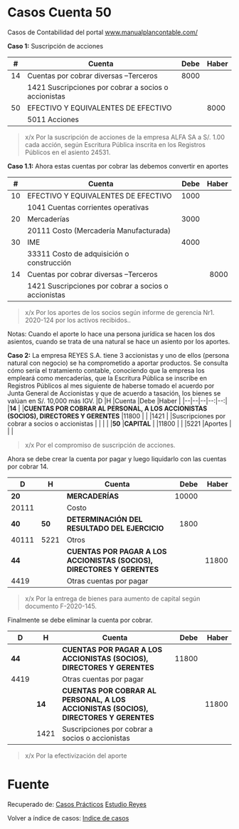 # Casos Cuenta 50
Casos de Contabilidad del portal www.manualplancontable.com/

**Caso 1:** Suscripción de acciones

| # | Cuenta | Debe | Haber |
|--|--|--|--| 
| 14 | Cuentas por cobrar diversas –Terceros    | 8000 |  | 
|  | 1421 Suscripciones por cobrar a socios o accionistas    |  |  | 
| 50| EFECTIVO Y EQUIVALENTES DE EFECTIVO     |  | 8000 | 
| | 5011 Acciones     |  |  | 

> x/x Por la suscripción de acciones de la empresa ALFA SA a S/. 1.00 cada acción, según Escritura Pública inscrita en los Registros Públicos en el asiento 24531.

**Caso 1.1:** Ahora estas cuentas por cobrar las debemos convertir en aportes

| # | Cuenta | Debe | Haber |
|--|--|--:|--:|
| 10| EFECTIVO Y EQUIVALENTES DE EFECTIVO     | 1000 |  | 
| | 1041 Cuentas corrientes operativas     |  |  |  
| 20| Mercaderías     | 3000 |  | 
| | 20111 Costo (Mercadería Manufacturada)     |  |  | 
| 30| IME     | 4000 |  | 
| |33311 Costo de adquisición o construcción     |  |  | 
| 14 | Cuentas por cobrar diversas –Terceros    |  | 8000 | 
|  | 1421 Suscripciones por cobrar a socios o accionistas    |  |  | 

> x/x Por los aportes de los socios según informe de gerencia Nr1. 2020-124 por los activos recibidos..

Notas: Cuando el aporte lo hace una persona jurídica se hacen los dos asientos, cuando se trata de una natural se hace un asiento por los aportes.

**Caso 2:** La empresa REYES S.A. tiene 3 accionistas y uno de ellos (persona natural con negocio) se ha comprometido a aportar productos. Se consulta cómo sería el tratamiento contable, conociendo que la empresa los empleará como mercaderías, que la Escritura Pública se inscribe en Registros Públicos al mes siguiente de haberse tomado el acuerdo por Junta General de Accionistas y que de acuerdo a tasación, los bienes se valúan en S/. 10,000 más IGV.
|D	|H	|Cuenta	|Debe	|Haber	|
|--|--|--|--:|--:|					
|**14**	|	|**CUENTAS POR COBRAR AL PERSONAL, A LOS ACCIONISTAS (SOCIOS), DIRECTORES Y GERENTES**	|11800	|	|
|1421	|	|Suscripciones por cobrar a socios o accionistas	|	|	|
|	|**50**	|**CAPITAL**	|	|11800	|
|	|5221	|Aportes	|	|	|

> x/x Por el compromiso de suscripción de acciones.

Ahora se debe crear la cuenta por pagar y luego liquidarlo con las cuentas por cobrar 14.

|D	|H	|Cuenta	|Debe	|Haber	|
|--|--|--|--:|--:|					
|**20**	|	|**MERCADERÍAS**	|10000	|	|
|20111	|	|Costo	|	|	|
|**40**	|**50**	|****DETERMINACIÓN DEL RESULTADO DEL EJERCICIO****	|1800	|	|
|40111	|5221	|Otros	|	|	|
|**44**	|	|**CUENTAS POR PAGAR A LOS ACCIONISTAS (SOCIOS), DIRECTORES Y GERENTES**	|	|11800	|
|4419	|	|Otras cuentas por pagar	|	|	|

> x/x Por la entrega de bienes para aumento de capital según documento F-2020-145.

Finalmente se debe eliminar la cuenta por cobrar.

|D	|H	|Cuenta	|Debe	|Haber	|
|--|--|--|--:|--:|					
|**44**	|	|**CUENTAS POR PAGAR A LOS ACCIONISTAS (SOCIOS), DIRECTORES Y GERENTES**	|11800	|	|
|4419	|	|Otras cuentas por pagar	|	|	|
|	|**14**	|**CUENTAS POR COBRAR AL PERSONAL, A LOS ACCIONISTAS (SOCIOS), DIRECTORES Y GERENTES**	|	|11800	|
|	|1421	|Suscripciones por cobrar a socios o accionistas	|	|	|

> x/x Por la efectivización del aporte 
# Fuente
Recuperado de:
[Casos Prácticos](https://es.slideshare.net/helmeraceroflores/asientos-contablescasospracticos-105066500)
[Estudio Reyes](https://guiatributariaperu.com/2019/09/01/pcge-2020-asiento-contable-%E2%9C%94%EF%B8%8Fcuenta-14-aporte-de-capital-en-bienes-muebles/)

Volver a índice de casos: [Indice de casos](../README.md) 
<!--stackedit_data:
eyJoaXN0b3J5IjpbLTQ1OTYzNzI0MSw2NjM1ODc0MTIsMTM5NT
c4ODEyMiwxMTUwNDI1MTk2LC0zOTkxMjcwNzQsODczNTY2MDAw
LDIwNDQ1MTA4NTQsLTE3NTQ0OTk3ODgsLTIxMTczODQzODIsLT
E0NDk2NTg0MjEsMTEyMDU0MzY1NCwxNzU2NTE0MjY4LC0xMzE2
NTMwNjQxLC0xOTM1NzA2MTUsNjM0ODk3NDE1LC0xNjk4MjUwOT
M5LDEyODg3ODY1MzBdfQ==
-->